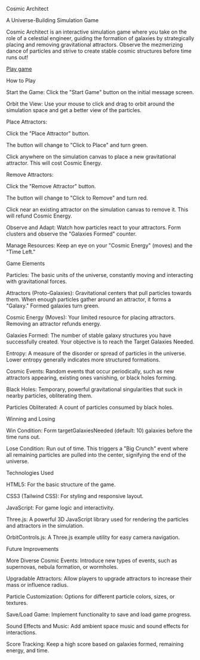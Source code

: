 Cosmic Architect

A Universe-Building Simulation Game

Cosmic Architect is an interactive simulation game where you take on the role of a celestial engineer, guiding the formation of galaxies by strategically placing and removing gravitational attractors. Observe the mezmerizing dance of particles and strive to create stable cosmic structures before time runs out!

[Play game](https://jasamy31.github.io/cosmic-architect/index.html)

How to Play

  Start the Game: Click the "Start Game" button on the initial message screen.
  
  Orbit the View: Use your mouse to click and drag to orbit around the simulation space and get a better view of the particles.
  
  Place Attractors:
  
  Click the "Place Attractor" button.
  
  The button will change to "Click to Place" and turn green.
  
  Click anywhere on the simulation canvas to place a new gravitational attractor. This will cost Cosmic Energy.
  
  Remove Attractors:
  
  Click the "Remove Attractor" button.
  
  The button will change to "Click to Remove" and turn red.
  
  Click near an existing attractor on the simulation canvas to remove it. This will refund Cosmic Energy.
  
  Observe and Adapt: Watch how particles react to your attractors. Form clusters and observe the "Galaxies Formed" counter.
  
  Manage Resources: Keep an eye on your "Cosmic Energy" (moves) and the "Time Left."


Game Elements

  Particles: The basic units of the universe, constantly moving and interacting with gravitational forces.
  
  Attractors (Proto-Galaxies): Gravitational centers that pull particles towards them. When enough particles gather around an attractor, it forms a "Galaxy." Formed galaxies turn green.
  
  Cosmic Energy (Moves): Your limited resource for placing attractors. Removing an attractor refunds energy.
  
  Galaxies Formed: The number of stable galaxy structures you have successfully created. Your objective is to reach the Target Galaxies Needed.
  
  Entropy: A measure of the disorder or spread of particles in the universe. Lower entropy generally indicates more structured formations.
  
  Cosmic Events: Random events that occur periodically, such as new attractors appearing, existing ones vanishing, or black holes forming.
  
  Black Holes: Temporary, powerful gravitational singularities that suck in nearby particles, obliterating them.
  
  Particles Obliterated: A count of particles consumed by black holes.


Winning and Losing

  Win Condition: Form targetGalaxiesNeeded (default: 10) galaxies before the time runs out.
  
  Lose Condition: Run out of time. This triggers a "Big Crunch" event where all remaining particles are pulled into the center, signifying the end of the universe.


Technologies Used

  HTML5: For the basic structure of the game.
  
  CSS3 (Tailwind CSS): For styling and responsive layout.
  
  JavaScript: For game logic and interactivity.
  
  Three.js: A powerful 3D JavaScript library used for rendering the particles and attractors in the simulation.
  
  OrbitControls.js: A Three.js example utility for easy camera navigation.


Future Improvements

  More Diverse Cosmic Events: Introduce new types of events, such as supernovas, nebula formation, or wormholes.
  
  Upgradable Attractors: Allow players to upgrade attractors to increase their mass or influence radius.
  
  Particle Customization: Options for different particle colors, sizes, or textures.
  
  Save/Load Game: Implement functionality to save and load game progress.
  
  Sound Effects and Music: Add ambient space music and sound effects for interactions.
  
  Score Tracking: Keep a high score based on galaxies formed, remaining energy, and time.
